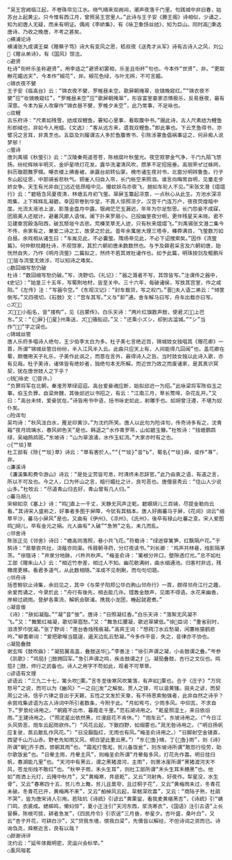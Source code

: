 <!-- { "loadSidebar": true } -->
    “吴王宫阙临江起，不卷珠帘见江水。晓气晴来双阙间，潮声夜落千门里。句践城中非旧春，姑苏台上起黄尘。只今惟有西江月，曾照吴王宫里人。”此诗与王子安《滕王阁》诗相似，少诵之，知为初唐人无疑，而未有明证。偶阅《李峤集》，有《咏卫象饧丝结》，知为巨山。同时高秉选唐诗，乃收之晚唐，不考之甚矣。
    ○横浦论诗
    横浦张九成谓王粲《赠蔡子笃》诗大有变风之思，嵇叔夜《送秀才从军》诗有古诗人之风，刘公《赠从弟诗》，有《国风》馀法。
    ○避贤
    杜诗“衔杯乐圣称避贤”，用李适之“避贤初罢相，乐圣且衔杯”句也。今本作“世贤”，非。“更取楸花媚远天”，今本作“椒花”，非。椒花色绿，与叶无辨，不可言媚。
    ○锦衣夜不襞
    王子安《临高台》云：“锦衣夜不襞，罗帷昼未空。歌屏朝掩翠，妆镜晚窥红。”“锦衣夜不襞”应“妆镜晚窥红”，“罗帷昼未空”应“歌屏朝掩翠”，形容富室豪家恣情极乐，反易昼夜，最有深意。今本为妄人改窜作“锦衣昼不襞，罗帷夕未空”，此乃常事，不足咏也。
    ○双鲤
    古乐府诗：“尺素如残雪，结成双鲤鱼。要知心里事，看取腹中书。”据此诗，古人尺素结为鲤鱼形即缄也，非如今人用蜡。《文选》：“客从远方来，遗我双鲤鱼。”即此事也。下云烹鱼得书，亦譬况之言耳，非真烹也。五臣及刘履谓古人多於鱼腹寄书，引陈涉罩鱼倡祸事证之，何异痴人说梦邪！
    ○萤诗
    唐刘禹锡《秋萤引》云：“汉陵秦苑遥苍苍，陈根腐叶秋萤光。夜空寂寥金气净，千门九陌飞悠扬。纷纶辉映半明灭，金炉星喷灯花发。露华洗濯清风吹，攒茅不定招摇垂。高丽罘ぜ过蛛网，斜历璇题舞罗幌。曝衣楼上拂香裙，承露台前转仙掌。槐市诸生夜对书，北窗分明辨鲁鱼。行子东山起征思，中郎骑省悲秋气。铜雀人归自入帘，长门帐空来照泪。谁言向晦常自明，见童走步娇女争。天生有光非自，远近低昂暗中见。撮蚊妖鸟亦夜飞，翅如车轮人不见。”宋张文潜《熠熠行》云：“碧梧含风夏夜清，林塘五月初飞萤。翠屏玉簟起凉意，一点秋心从此生。方池水深凉雨集，上下辉辉乱凝碧。幸因帘卷到华堂，不畏人惊照凉夕。汉宫千门连万户，夜夜荧煌暗中度。光流太液池上波，影落金盘月中露。银阙茫茫玉漏迟，年年为尔足愁思。长门怨妾不成寐，团扇美人还赋计。避暑风廊人语悄，阑下扑来罗扇小。已投幽室夜分明，更伴残星天未晓。君不见建章宫殿洛阳西，破瓦颓垣今古悲。荒榛芜草无人迹，只有秋来熠熠飞。”刘禹锡张文潜二集今不传，余家有之，兼爱二诗之工，故录之於此。昔年余寓居大理三塔寺，榛莽满目，飞萤数万如白昼。余戏相从诸生曰：“车胤见此，不必囊萤。隋炀帝见此，不必下诏搜索矣。”因作《流萤篇》。何仲默枕藉杜诗，不观馀家，其於六朝初唐未数数然也。与予及薛君采言及六朝初唐，始恍然自失，乃作《明月流萤》二篇拟之，然终不若其效杜诸作也。如予此篇，明珠按剑及鲲鹏斥，皆与流萤无效涉，可以知诗之难矣。
    ○数回细写愁仍破
    杜诗：“数回细写愁仍破。”写，洗野切。《礼记》：“器之溉者不写，其馀皆写。”注谓传之器中，《史记》：“始皇三十五年，写蜀荆地材，皆至关中。三十六年，每破诸侯，写放其宫室，作之咸阳。”《左传》注：“写器令空。”《东观汉记》：“封车载货，写之权门。”晋夫人语二弟云：“倾筐倒写。”又四夜切。《石鼓》文：“宫车其写。”义与“卸”通。舍车解马曰写，舟车出载亦曰写。
    ○ズ
    ズ，小船名，音“搂构”，见《吕蒙传》。白乐天诗：“两片红旗数声鼓，使君ズ上巴东。”又：“{屏}{星}州乘送，ズ骚船迎。”又：“还乘小ズシ，却到古湓城。”“シ”当作“”字之误也。
    ○锦城丝管
    唐人乐府多唱诗人绝句，王少伯李太白为多。杜子美七言绝近百，锦城妓女独唱其《赠花卿》一首，所谓“锦城丝管日纷纷，半入江风半入云。此曲只应天上有，人间能得几回闻”也。盖花卿在蜀，颇僭用天子礼乐，子美作此讽之，而意在言外，最得诗人之旨。当时妓女独以此诗入歌，亦有见哉。杜子美诗，诸体皆有绝妙者，独绝句本无所解。而近世乃效之而废诸家，是其真识冥契，犹在唐世妓人之下乎？
    ○钱咏史（音许。）
    “负罪将军在北朝，秦淮芳草绿迢迢。高台爱妾魂应断，始拟邱迟一为招。”此咏梁将军陈伯玉之事。伯玉负罪，自梁奔魏，其後邱迟以书招之，有云：“江南三月，草长莺啼，杂花乱开。”又曰：“高台未倾，爱妾犹在。”诗皆用书中语，括书咏史如此，射雕手也。如胡曾汪遵，不堪为奴仆矣。
    ○险诨句
    吴均诗：“秋风泷白水，雁足印黄沙。”为沈约所笑。唐人以此句为险诨句，传奇诗多有之，沈青箱“夜月琉璃水，春风卵色天”是也。韩退之“水作青罗带，山如碧玉簪。”杜牧诗：“钱塘鹦鹉绿，吴岫鹧鸪斑。”东坡诗：“山为翠浪涌，水作玉虹流。”大家亦时有之也。
    ○{艹琰}草
    杜工部有《除{艹琰}草》诗云：“草有害於人。”“{艹琰}”音“Ь”，蜀名{艹琰}麻，或作“荨”，非。
    ○濂溪诗
    《濂溪集和费令游山》诗云：“是处尘劳皆可息，时清终未忍辞官。”此乃由衷之语，有道之言，所以不可及也。今之人，口为怀山之言，暗行媚灶之计，良可恶也。唐僧昙秀云：“住山人少说山多。”杜牧云：“尽道青山归去好，青山曾有几人归。”
    ○蕃马胡儿
    宋柳如京《塞上》诗：“鸣直上一千丈，天静无风声正乾。碧眼胡儿三百骑，尽提金勒向云看。”其诗宋人盛称之，好事者多图于屏障，今犹有其稿本。唐人好画蕃马于屏，《花间》词云“细草平沙，蕃马小屏风”是也。又曲有《伊州》、《凉州》、《氏州》，後卒有禄山吐蕃之变。宋人爱图鸣胡儿，卒有金元之祸。元人曲有“入破”“急煞”之名，未几而乱。
    ○邻舍诗
    陈张正见《邻舍》诗曰：“檐高同落照，巷小共飞花。”符载诗：“绿迸穿篱笋，红飘隔户花。”于鹄诗：“蒸藜尝共灶，浇薤亦同渠。传屐朝寻药，分灯夜读书。”刘长卿：‘鸡声共林巷，烛影隔茅茨。“徐锴诗：”井泉分地脉，パ杵共秋声。“梅圣俞诗：’篱根分井口，壁隙透灯光。”总不如杜工部《赠朱山人》云：“相近竹参差，相过人不知。幽花欹满树，曲水细通池。归客村非远，残樽席更移。看君多道气，从此数相随。”浑成不见剞劂，而句句切题。
    ○邻舟诗
    括苍鲍钦止诗集，余旧见之，其中《与荣子阳郑公华白朐山邻舟行》一首，颇得邻舟江行之趣，余爱而诵之，今录於此：“舟行有後先，相去能几许。铿轰金鼓声，见面不得语。水花来幽香，岸柳过疏雨。登舻各乘流，解帆会联浦。携我小龙团，睡起就君煮。”
    ○凝音佞
    《诗》：“肤如凝脂。”“凝”音“佞”。唐诗：“日照凝红香。”白乐天诗：“落絮无风凝不飞。”又：“舞繁红袖凝，歌切翠眉愁。”又：“舞急红腰凝，歌迟翠黛低。”徐臣词：“重省别时，泪渍罗巾犹凝。”张了野词：“莲台香烛残痕凝。”高宾王词：“想莼汀水云愁凝，闲蕙帐猿鹤悲吟。”柳耆卿词：“爱把歌喉当筵逞，遏天边乱云愁凝。”今多作平音，失之，音律亦不协也。
    ○凝笳叠鼓
    谢玄晖《鼓吹曲》：“凝笳翼高盖，叠鼓送华。”李善注：“徐引声谓之凝，小击鼓谓之叠。”岑参《凯歌》：“鸣笳扌鼓拥回军。”急引声谓之鸣，疾击鼓谓之扌。凝笳叠鼓，吉行之文仪也。鸣笳扌鼓，师行之武备也。诗人之用字不苟如此，观者不可草草。
    ○谚语有文理
    谚语云：“三九二十七，篱头吹栗。”言冬至後寒风吹篱落，有声如栗也。合于《庄子》“万窍怒号”之说，而可以为《豳风》“一之日发”之解矣。贾人之铎，可以谐黄锺。田夫之谚，而契周公之诗。信乎六律之音出于天籁，五性之文发於天章，有不待思索勉强者，此非自然之诗乎？余尝戏集谚语为古人诗词中所引者数条，今附于此。“月如弯弓，少雨多风。中仰瓦，不求自下。”罗景纶诗用之。“朝霞不出市，暮霞走千里。”范石湖诗用之。“乾星照湿土，来日依旧雨。”王建诗用之。（“照泥星出依然黑，烂漫庭花不肯休。”）“炮车云”。东坡诗用之。（“今日江头风势恶，炮车云起雨欲作。”）“风花云起，下散四野，如烟雾也。”晁无咎诗用之。（“明日扬帆应复驶，蒸云散乱作风花。”）“日没胭脂红，无雨也有风。”梅圣俞诗用之。）“日脚射空金镂直，西望千山万山赤。野老先知雨又风，明日望此重云黑。”）“东{鱼}晴，丁{鱼}雨”，则《诗》所谓“朝齐于西，崇朝其雨”也。“霜淞打雪淞，贫儿备饭瓮”，则东坡诗所谓“敢怨行役劳，助尔歌饭瓮”也。“日晕主雨，月晕主风”，则梅圣俞所谓“月晕每多风，灯花先作喜。明日挂归帆，春湖能几里”也。“天河中有黑云，谓之黑猪渡河，主雨”，则萧冰崖所谓“黑猪渡河天不风，苍龙衔烛不敢红”也。“秋甲子雨，禾头生耳”，则杜工部所谓“禾头生耳禾穗黑”也。他如“雨洒上元灯，云掩中秋月”，又“黄梅寒，井底乾”，又云“河射角，好夜作。犁星没，水生骨”，又云“春寒四十五，贫儿市上舞。贫儿且莫夸，且过桐子花”，又云“黄梅雨未过，冬青花未破。冬青花已开，黄梅再不来”，又云“舶棹风云起，旱魃深欢喜”，又云：“商陆子熟，杜鹃不哭”，皆为唐宋诗人引用。若陆玑《诗疏》引谚云“黄栗留，看我麦黄椹黑否”，《诗疏》引“蜻ㄇ鸣，衣裘成。蟋蟀鸣，懒妇惊”，夏小正注引“天河东西，浆洗寒衣”，《国语》注引古语“上长冒橛，陈根可拔，耕者急发”，《四民月令》引农谣“三月昏，参星夕。杏叶盛，桑叶白”，又云“杏子开花，可耕白沙”，又“贷我东墙，偿我白梁”，先儒皆以解经，不但诗词之资而已。诗询刍尧，舜察迩言，良有以哉？
    ○颜谢诗评
    沈约云：“延年体裁明密，灵运兴会标举。”
    ○薰风啜茗
